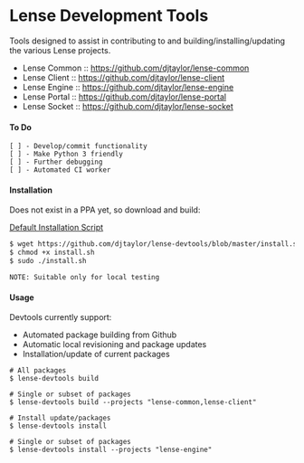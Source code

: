 # Lense Development Tools

Tools designed to assist in contributing to and building/installing/updating the various Lense projects.

 - Lense Common :: <https://github.com/djtaylor/lense-common>
 - Lense Client :: <https://github.com/djtaylor/lense-client>
 - Lense Engine :: <https://github.com/djtaylor/lense-engine>
 - Lense Portal :: <https://github.com/djtaylor/lense-portal>
 - Lense Socket :: <https://github.com/djtaylor/lense-socket>

#### To Do
    [ ] - Develop/commit functionality
    [ ] - Make Python 3 friendly
    [ ] - Further debugging
    [ ] - Automated CI worker

#### Installation
Does not exist in a PPA yet, so download and build:

[Default Installation Script](install.sh)

```sh
$ wget https://github.com/djtaylor/lense-devtools/blob/master/install.sh
$ chmod +x install.sh
$ sudo ./install.sh

```

    NOTE: Suitable only for local testing
    
#### Usage

Devtools currently support:

 - Automated package building from Github
 - Automatic local revisioning and package updates
 - Installation/update of current packages

```
# All packages
$ lense-devtools build

# Single or subset of packages
$ lense-devtools build --projects "lense-common,lense-client"

# Install update/packages
$ lense-devtools install

# Single or subset of packages
$ lense-devtools install --projects "lense-engine"
```
